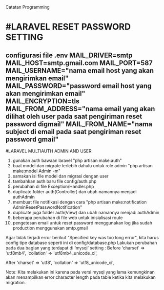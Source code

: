 Catatan Programming

#LARAVEL RESET PASSWORD SETTING
================================
<h2>configurasi file .env 
MAIL_DRIVER=smtp
MAIL_HOST=smtp.gmail.com
MAIL_PORT=587
MAIL_USERNAME="nama email host yang akan mengirimkan email"
MAIL_PASSWORD="password email host yang akan mengirimkan email"
MAIL_ENCRYPTION=tls
MAIL_FROM_ADDRESS="nama email yang akan dilihat oleh user pada saat pengiriman reset password digmail"
MAIL_FROM_NAME="nama subject di email pada saat pengiriman reset password gmail"</h2>


#LARAVEL MULTIAUTH ADMIN AND USER
1. gunakan auth bawaan laravel "php artisan make:auth"
2. buat model dan migrate terlebih dahulu untuk role admin "php artisan make:model Admin -m"
3. samakan isi file model dan migrasi dengan user
4. tambahkan auth baru file config/auth.php
5. perubahan di file Exception/Handler.php
6. duplicate folder auth(Controller) dan ubah namannya menjadi authAdmin
7. membuat file notifikasi dengan cara "php artisan make:notification AdminResetPasswordNotification"
8. duplicate juga folder auth(View) dan ubah namannya menjadi authAdmin
9. beberapa perubahan di file web untuk inisialisasi route
10. pengetesan email untuk reset password menggunakan log jika sudah production menggunakan smtp.gmail


Agar tidak terjadi error berikut "Specified key was too long error", kita harus config tipe database seperti ini 
di config/database.php
Lakukan perubahan pada dua bagian yang terdapat di ‘mysql’ setting :
Before
'charset' => 'utf8mb4',
'collation' => 'utf8mb4_unicode_ci',

After
'charset' => 'utf8',
'collation' => 'utf8_unicode_ci',

Note: Kita melakukan ini karena pada versi mysql yang lama kemungkinan akan menampilkan error character length pada table ketika kita melakukan migration. 







